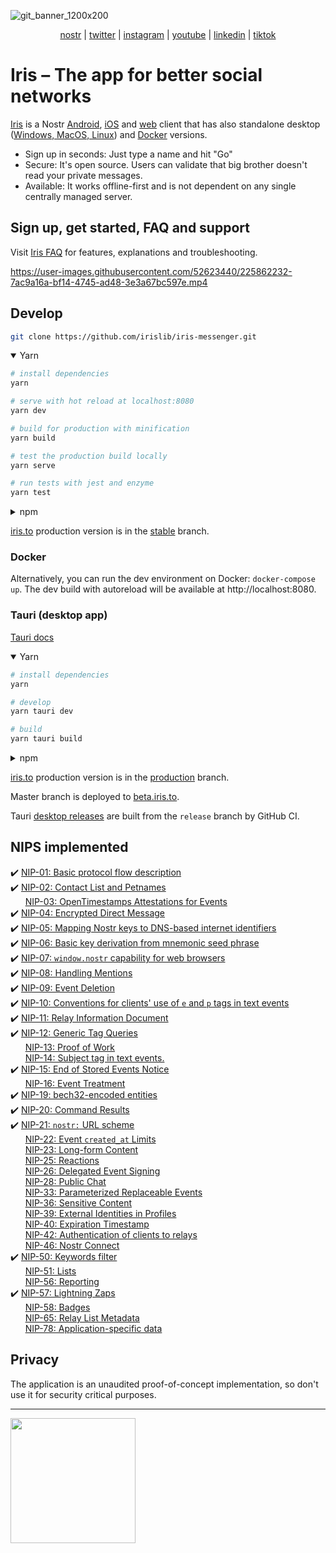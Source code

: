 ![git_banner_1200x200](https://user-images.githubusercontent.com/52623440/226903633-7902aa21-6041-4bad-979a-dc98bd0ad317.png)
<div align="center">

[nostr](https://iris.to/iris) | [twitter](https://www.twitter.com/iristoapp) | [instagram](https://www.instagram.com/iristoapp) | [youtube](https://www.youtube.com/@iristoapp) | [linkedin](https://www.linkedin.com/company/91035282/) | [tiktok](https://www.tiktok.com/@iristoapp)

</div>


# Iris – The app for better social networks

[Iris](https://iris.to/) is a Nostr [Android](https://play.google.com/store/apps/details?id=to.iris.twa), [iOS](https://apps.apple.com/app/iris-the-nostr-client/id1665849007) and [web](https://iris.to/) client that has also standalone desktop ([Windows, MacOS, Linux](https://github.com/irislib/iris-messenger/releases)) and [Docker](#docker) versions.

- Sign up in seconds: Just type a name and hit "Go" 
- Secure: It's open source. Users can validate that big brother doesn't read your private messages.
- Available: It works offline-first and is not dependent on any single centrally managed server.

## Sign up, get started, FAQ and support

Visit [Iris FAQ](https://github.com/irislib/faq) for features, explanations and troubleshooting.

  https://user-images.githubusercontent.com/52623440/225862232-7ac9a16a-bf14-4745-ad48-3e3a67bc597e.mp4

## Develop

```bash
git clone https://github.com/irislib/iris-messenger.git
```

<details open><summary>Yarn</summary>

```bash
# install dependencies
yarn

# serve with hot reload at localhost:8080
yarn dev

# build for production with minification
yarn build

# test the production build locally
yarn serve

# run tests with jest and enzyme
yarn test
```

</details>
<details><summary>npm</summary>

```bash
# install dependencies
npm i

# serve with hot reload at localhost:8080
npm run dev

# build for production with minification
npm run build

# test the production build locally
npm run serve

# run tests with jest and enzyme
npm run test
```

</details>

[iris.to](https://iris.to) production version is in the [stable](https://github.com/irislib/iris-messenger/tree/stable) branch.

### Docker

Alternatively, you can run the dev environment on Docker: `docker-compose up`. The dev build with autoreload will be available at http://localhost:8080.

### Tauri (desktop app)

[Tauri docs](https://tauri.app/v1/guides/)

<details open><summary>Yarn</summary>

```bash
# install dependencies
yarn

# develop
yarn tauri dev

# build
yarn tauri build
```

</details>
<details><summary>npm</summary>

```bash
# install dependencies
npm i

# develop
npm run tauri dev

# build
npm run tauri build
```
</details>

[iris.to](https://iris.to) production version is in the [production](https://github.com/irislib/iris-messenger/tree/production) branch.

Master branch is deployed to [beta.iris.to](https://beta.iris.to).

Tauri [desktop releases](https://github.com/irislib/iris-messenger/releases) are built from the `release` branch by GitHub CI.

## NIPS implemented

:heavy_check_mark: [NIP-01: Basic protocol flow description](https://github.com/nostr-protocol/nips/blob/master/01.md)<br>
:heavy_check_mark: [NIP-02: Contact List and Petnames](https://github.com/nostr-protocol/nips/blob/master/02.md)<br>
&nbsp;&nbsp;&nbsp;&nbsp;&nbsp;  [NIP-03: OpenTimestamps Attestations for Events](https://github.com/nostr-protocol/nips/blob/master/03.md)<br>
:heavy_check_mark: [NIP-04: Encrypted Direct Message](https://github.com/nostr-protocol/nips/blob/master/04.md)<br>
:heavy_check_mark: [NIP-05: Mapping Nostr keys to DNS-based internet identifiers](https://github.com/nostr-protocol/nips/blob/master/05.md)<br>
:heavy_check_mark: [NIP-06: Basic key derivation from mnemonic seed phrase](https://github.com/nostr-protocol/nips/blob/master/06.md)<br>
:heavy_check_mark: [NIP-07: `window.nostr` capability for web browsers](https://github.com/nostr-protocol/nips/blob/master/07.md)<br>
:heavy_check_mark: [NIP-08: Handling Mentions](https://github.com/nostr-protocol/nips/blob/master/08.md)<br>
:heavy_check_mark: [NIP-09: Event Deletion](https://github.com/nostr-protocol/nips/blob/master/09.md)<br>
:heavy_check_mark: [NIP-10: Conventions for clients' use of `e` and `p` tags in text events](https://github.com/nostr-protocol/nips/blob/master/10.md)<br>
:heavy_check_mark: [NIP-11: Relay Information Document](https://github.com/nostr-protocol/nips/blob/master/11.md)<br>
:heavy_check_mark: [NIP-12: Generic Tag Queries](https://github.com/nostr-protocol/nips/blob/master/12.md)<br>
&nbsp;&nbsp;&nbsp;&nbsp;&nbsp;  [NIP-13: Proof of Work](https://github.com/nostr-protocol/nips/blob/master/13.md)<br>
&nbsp;&nbsp;&nbsp;&nbsp;&nbsp;  [NIP-14: Subject tag in text events.](https://github.com/nostr-protocol/nips/blob/master/14.md)<br>
:heavy_check_mark: [NIP-15: End of Stored Events Notice](https://github.com/nostr-protocol/nips/blob/master/15.md)<br>
&nbsp;&nbsp;&nbsp;&nbsp;&nbsp;  [NIP-16: Event Treatment](https://github.com/nostr-protocol/nips/blob/master/16.md)<br>
:heavy_check_mark: [NIP-19: bech32-encoded entities](https://github.com/nostr-protocol/nips/blob/master/19.md)<br>
:heavy_check_mark: [NIP-20: Command Results](https://github.com/nostr-protocol/nips/blob/master/20.md)<br>
:heavy_check_mark: [NIP-21: `nostr:` URL scheme](https://github.com/nostr-protocol/nips/blob/master/21.md)<br>
&nbsp;&nbsp;&nbsp;&nbsp;&nbsp;  [NIP-22: Event `created_at` Limits](https://github.com/nostr-protocol/nips/blob/master/22.md)<br>
&nbsp;&nbsp;&nbsp;&nbsp;&nbsp;  [NIP-23: Long-form Content](https://github.com/nostr-protocol/nips/blob/master/23.md)<br>
&nbsp;&nbsp;&nbsp;&nbsp;&nbsp;  [NIP-25: Reactions](https://github.com/nostr-protocol/nips/blob/master/25.md)<br>
&nbsp;&nbsp;&nbsp;&nbsp;&nbsp;  [NIP-26: Delegated Event Signing](https://github.com/nostr-protocol/nips/blob/master/26.md)<br>
&nbsp;&nbsp;&nbsp;&nbsp;&nbsp;  [NIP-28: Public Chat](https://github.com/nostr-protocol/nips/blob/master/28.md)<br>
&nbsp;&nbsp;&nbsp;&nbsp;&nbsp;  [NIP-33: Parameterized Replaceable Events](https://github.com/nostr-protocol/nips/blob/master/33.md)<br>
&nbsp;&nbsp;&nbsp;&nbsp;&nbsp;  [NIP-36: Sensitive Content](https://github.com/nostr-protocol/nips/blob/master/36.md)<br>
&nbsp;&nbsp;&nbsp;&nbsp;&nbsp;  [NIP-39: External Identities in Profiles](https://github.com/nostr-protocol/nips/blob/master/39.md)<br>
&nbsp;&nbsp;&nbsp;&nbsp;&nbsp;  [NIP-40: Expiration Timestamp](https://github.com/nostr-protocol/nips/blob/master/40.md)<br>
&nbsp;&nbsp;&nbsp;&nbsp;&nbsp;  [NIP-42: Authentication of clients to relays](https://github.com/nostr-protocol/nips/blob/master/42.md)<br>
&nbsp;&nbsp;&nbsp;&nbsp;&nbsp;  [NIP-46: Nostr Connect](https://github.com/nostr-protocol/nips/blob/master/46.md)<br>
:heavy_check_mark: [NIP-50: Keywords filter](https://github.com/nostr-protocol/nips/blob/master/50.md)<br>
&nbsp;&nbsp;&nbsp;&nbsp;&nbsp;  [NIP-51: Lists](https://github.com/nostr-protocol/nips/blob/master/51.md)<br>
&nbsp;&nbsp;&nbsp;&nbsp;&nbsp;  [NIP-56: Reporting](https://github.com/nostr-protocol/nips/blob/master/56.md)<br>
:heavy_check_mark: [NIP-57: Lightning Zaps](https://github.com/nostr-protocol/nips/blob/master/57.md)<br>
&nbsp;&nbsp;&nbsp;&nbsp;&nbsp;  [NIP-58: Badges](https://github.com/nostr-protocol/nips/blob/master/58.md)<br>
&nbsp;&nbsp;&nbsp;&nbsp;&nbsp;  [NIP-65: Relay List Metadata](https://github.com/nostr-protocol/nips/blob/master/65.md)<br>
&nbsp;&nbsp;&nbsp;&nbsp;&nbsp;  [NIP-78: Application-specific data](https://github.com/nostr-protocol/nips/blob/master/78.md)<br>

## Privacy

The application is an unaudited proof-of-concept implementation, so don't use it for security critical purposes.

---

<a href="https://opencollective.com/iris-social/donate" target="_blank"><img src="https://opencollective.com/iris-social/donate/button@2x.png?color=blue" width=200 /></a>
